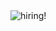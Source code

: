 <img src="https://github.com/saradrada/saradrada/assets/38886724/edc77735-397b-4707-a80c-549b4872d11d" alt="hiring!"/>

